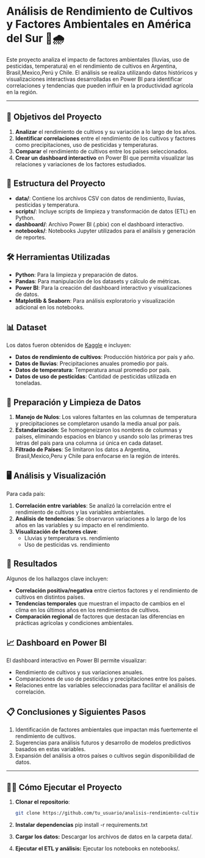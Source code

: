 # Análisis de Rendimiento de Cultivos y Factores Ambientales en América del Sur 🌽🌧️

Este proyecto analiza el impacto de factores ambientales (lluvias, uso de pesticidas, temperatura) en el rendimiento de cultivos en Argentina, Brasil,Mexico,Perú y Chile. El análisis se realiza utilizando datos históricos y visualizaciones interactivas desarrolladas en Power BI para identificar correlaciones y tendencias que pueden influir en la productividad agrícola en la región.

---

## 🎯 Objetivos del Proyecto

1. **Analizar** el rendimiento de cultivos y su variación a lo largo de los años.
2. **Identificar correlaciones** entre el rendimiento de los cultivos y factores como precipitaciones, uso de pesticidas y temperaturas.
3. **Comparar** el rendimiento de cultivos entre los países seleccionados.
4. **Crear un dashboard interactivo** en Power BI que permita visualizar las relaciones y variaciones de los factores estudiados.

## 📁 Estructura del Proyecto

- **data/**: Contiene los archivos CSV con datos de rendimiento, lluvias, pesticidas y temperatura.
- **scripts/**: Incluye scripts de limpieza y transformación de datos (ETL) en Python.
- **dashboard/**: Archivo Power BI (.pbix) con el dashboard interactivo.
- **notebooks/**: Notebooks Jupyter utilizados para el análisis y generación de reportes.

## 🛠️ Herramientas Utilizadas

- **Python**: Para la limpieza y preparación de datos.
- **Pandas**: Para manipulación de los datasets y cálculo de métricas.
- **Power BI**: Para la creación del dashboard interactivo y visualizaciones de datos.
- **Matplotlib & Seaborn**: Para análisis exploratorio y visualización adicional en los notebooks.

## 📊 Dataset

Los datos fueron obtenidos de [Kaggle](https://www.kaggle.com/datasets/patelris/crop-yield-prediction-dataset) e incluyen:
- **Datos de rendimiento de cultivos**: Producción histórica por país y año.
- **Datos de lluvias**: Precipitaciones anuales promedio por país.
- **Datos de temperatura**: Temperatura anual promedio por país.
- **Datos de uso de pesticidas**: Cantidad de pesticidas utilizada en toneladas.

## 📝 Preparación y Limpieza de Datos

1. **Manejo de Nulos**: Los valores faltantes en las columnas de temperatura y precipitaciones se completaron usando la media anual por país.
2. **Estandarización**: Se homogeneizaron los nombres de columnas y países, eliminando espacios en blanco y usando solo las primeras tres letras del país para una columna `id` única en cada dataset.
3. **Filtrado de Países**: Se limitaron los datos a Argentina, Brasil,Mexico,Peru y Chile para enfocarse en la región de interés.

## 🖥️ Análisis y Visualización

Para cada país:
1. **Correlación entre variables**: Se analizó la correlación entre el rendimiento de cultivos y las variables ambientales.
2. **Análisis de tendencias**: Se observaron variaciones a lo largo de los años en las variables y su impacto en el rendimiento.
3. **Visualización de factores clave**:
   - Lluvias y temperatura vs. rendimiento
   - Uso de pesticidas vs. rendimiento

## 🚀 Resultados

Algunos de los hallazgos clave incluyen:
- **Correlación positiva/negativa** entre ciertos factores y el rendimiento de cultivos en distintos países.
- **Tendencias temporales** que muestran el impacto de cambios en el clima en los últimos años en los rendimientos de cultivos.
- **Comparación regional** de factores que destacan las diferencias en prácticas agrícolas y condiciones ambientales.

## 📈 Dashboard en Power BI

El dashboard interactivo en Power BI permite visualizar:
- Rendimiento de cultivos y sus variaciones anuales.
- Comparaciones de uso de pesticidas y precipitaciones entre los países.
- Relaciones entre las variables seleccionadas para facilitar el análisis de correlación.

## 📋 Conclusiones y Siguientes Pasos

1. Identificación de factores ambientales que impactan más fuertemente el rendimiento de cultivos.
2. Sugerencias para análisis futuros y desarrollo de modelos predictivos basados en estas variables.
3. Expansión del análisis a otros países o cultivos según disponibilidad de datos.

---

## 🧑‍💻 Cómo Ejecutar el Proyecto

1. **Clonar el repositorio**:
   ```bash
   git clone https://github.com/tu_usuario/analisis-rendimiento-cultivos.git
2. **Instalar dependencias**
   pip install -r requirements.txt
   
3. **Cargar los datos:** Descargar los archivos de datos en la carpeta data/.
   
4. **Ejecutar el ETL y análisis:** Ejecutar los notebooks en notebooks/.
